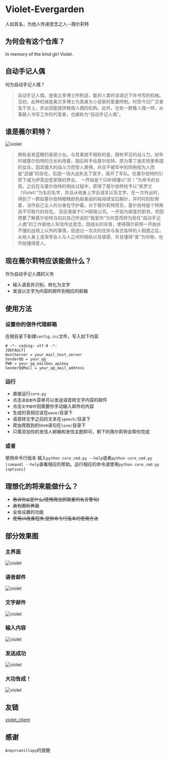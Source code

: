 # Violet-Evergarden
人如其名，为他人传递思念之人--薇尔莉特

## 为何会有这个仓库？
In memory of the kind girl Violet.

## 自动手记人偶
何为自动手记人偶？

>自动手记人偶，是奥兰多博士所制造，能将人类的话语记下并书写的机械。当初，此种机械是奥兰多博士为其身为小说家的爱妻所制。时至今日广泛普及于世上，并出现能提供租借人偶的机构。此外，也有一群像人偶一样，从事替人书写工作的代笔者，也被称为“自动手记人偶”。

## 谁是薇尔莉特？

![violet](img/violet.jpg)

>拥有金发蓝眼的美丽少女。与其美貌不相称的是，拥有罕见的战斗力。幼年时被基尔伯特的兄长利用着，随后转手给基尔伯特。原为莱丁谢夫特里希国的女兵，因其强大的战斗力而受人畏惧，并且不被军中的同袍视为人而是“武器”的存在。后因一场大战失去了双手，离开了军队。在基尔伯特的引荐下成为伊芙加登家族的养女。
一开始是个只听得懂以“杀！”为命令的女孩，之后在与基尔伯特的相处过程中，获得了基尔伯特给予以“紫罗兰（Violet）”为名的名字，并且从他身上学会语言以及文字。在一次外出时，得到了一颗如基尔伯特眼睛颜色般美丽的祖母绿宝石胸针，并时时刻刻带着，当作自己主人的分身在守护着。对于薇尔莉特而言，基尔伯特是个特殊且不可取代的存在。
目前隶属于C·H邮政公司。一开始为邮差的职务，但因想要了解基尔伯特当初对自己所说的“我爱你”为何意而转为担任“自动手记人偶”的工作替他人写信传达思念。因成长的背景，使得薇尔莉特一开始并不懂的战场上以外的事情，但透过一次次的任务与各式各样的人相遇之后，从他人身上逐渐学会人与人之间的相处以及情感，并且懂得“爱”为何物，也开始懂得爱人。

## 现在薇尔莉特应该能做什么？

作为自动手记人偶的义务

- 输入语音并识别，转化为文字
- 发送以文字为内容的邮件到相应的邮箱

## 使用方法

### 设置你的信件代理邮箱
在根目录下新建`config.ini`文件，写入如下内容
```
# -*- coding: utf-8 -*-
[DEFAULT]
HostServer = your_mail_host_server
SenderQQ = your_qq
PWD = your_qq_mailbox_apikey
SenderQQMail = your_qq_mail_address
```
### 运行
- 直接运行`core.py`
- 点击`语音邮件`菜单可以发送语音转文字内容的邮件
- 点击`文字邮件`则需要你手动输入邮件的内容
- 生成的音频应该在`wave/`目录下
- 语音转文字之后的文本在`speech/`目录下
- 爬虫爬取到的love语句在`love/`目录下
- 只需添加你的发信人邮箱和发信主题即可，剩下的薇尔莉特会帮你完成

### 或者

使用命令行版本
输入`python core_cmd.py --help`或者`python core_cmd.py [comand] --help`查看相应的帮助。运行相应的命令请使用`python core_cmd.py [options]`

## 理想化的将来能做什么？

- ~~告诉你`爱`是什么(使用爬虫抓取爱的名言警句)~~
- ~~具有图形界面~~
- 全局设置的功能
- ~~使用cli改善程序,提供命令行版本的使用方法~~

## 部分效果图

### 主界面
![violet](img/s1.png)

### 语音邮件
![violet](img/s2.png)

### 文字邮件
![violet](img/s3.png)

### 输入内容
![violet](img/s4.png)

### 发送成功
![violet](img/s5.png)

### 大功告成！
![violet](img/s6.png)

## 友链
[violet_client](https://github.com/AuthurExcalbern/Violet)

## 感谢
`Anqurvanillapy`的提醒
